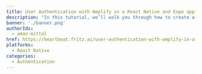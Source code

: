 ```yaml
---
title: User Authentication with Amplify in a React Native and Expo app
description: "In this tutorial, we’ll walk you through how to create a cross-platform React Native & Expo app with features like user sign-in, sign-up and sign-out"
banner: './banner.png'
authorIds:
  - aman-mittal
href: https://heartbeat.fritz.ai/user-authentication-with-amplify-in-a-react-native-and-expo-app-d00cdaf1ac28
platforms:
  - React Native
categories:
  - Authentication
---
```

